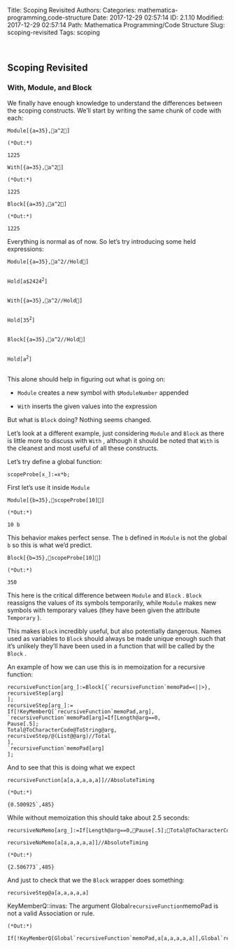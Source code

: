 Title: Scoping Revisited
Authors: 
Categories: mathematica-programming,code-structure
Date: 2017-12-29 02:57:14
ID: 2.1.10
Modified: 2017-12-29 02:57:14
Path: Mathematica Programming/Code Structure
Slug: scoping-revisited
Tags: scoping

<a id="scoping-revisited" style="width:0;height:0;margin:0;padding:0;">&zwnj;</a>

## Scoping Revisited

### With, Module, and Block

We finally have enough knowledge to understand the differences between the scoping constructs. We’ll start by writing the same chunk of code with each:

	Module[{a=35},a^2]

	(*Out:*)
	
	1225

	With[{a=35},a^2]

	(*Out:*)
	
	1225

	Block[{a=35},a^2]

	(*Out:*)
	
	1225

Everything is normal as of now. So let’s try introducing some held expressions:

	Module[{a=35},a^2//Hold]

<pre >
<code>
Hold[a$2424<sup>2</sup>]
</code>
</pre>

	With[{a=35},a^2//Hold]

<pre >
<code>
Hold[35<sup>2</sup>]
</code>
</pre>

	Block[{a=35},a^2//Hold]

<pre >
<code>
Hold[a<sup>2</sup>]
</code>
</pre>

This alone should help in figuring out what is going on:

* ```Module```  creates a new symbol with  ```$ModuleNumber```  appended

* ```With```  inserts the given values into the expression

But what is  ```Block```  doing? Nothing seems changed.

Let’s look at a different example, just considering  ```Module```  and  ```Block```  as there is little more to discuss with  ```With``` , although it should be noted that  ```With```  is the cleanest and most useful of all these constructs.

Let’s try define a global function:

	scopeProbe[x_]:=x*b;

First let’s use it inside  ```Module```

	Module[{b=35},scopeProbe[10]]

	(*Out:*)
	
	10 b

This behavior makes perfect sense. The  ```b```  defined in  ```Module```  is not the global  ```b```  so this is what we’d predict.

	Block[{b=35},scopeProbe[10]]

	(*Out:*)
	
	350

This here is the critical difference between  ```Module```  and  ```Block``` .  ```Block```  reassigns the values of its symbols temporarily, while  ```Module```  makes new symbols with temporary values (they have been given the attribute  ```Temporary``` ).

This makes  ```Block```  incredibly useful, but also potentially dangerous. Names used as variables to  ```Block```  should always be made unique enough such that it’s unlikely they’ll have been used in a function that will be called by the  ```Block``` . 

An example of how we can use this is in memoization for a recursive function:

	recursiveFunction[arg_]:=Block[{`recursiveFunction`memoPad=<||>},
	recursiveStep[arg]
	];
	recursiveStep[arg_]:=
	If[!KeyMemberQ[`recursiveFunction`memoPad,arg],
	`recursiveFunction`memoPad[arg]=If[Length@arg==0,
	Pause[.5];
	Total@ToCharacterCode@ToString@arg,
	recursiveStep/@(List@@arg)//Total
	],
	`recursiveFunction`memoPad[arg]
	];

And to see that this is doing what we expect

	recursiveFunction[a[a,a,a,a,a]]//AbsoluteTiming

	(*Out:*)
	
	{0.500925`,485}

While without memoization this should take about 2.5 seconds:

	recursiveNoMemo[arg_]:=If[Length@arg==0,Pause[.5];Total@ToCharacterCode@ToString@arg,recursiveNoMemo/@(List@@arg)//Total]

	recursiveNoMemo[a[a,a,a,a,a]]//AbsoluteTiming

	(*Out:*)
	
	{2.506773`,485}

And just to check that we the  ```Block```  wrapper does something:

	recursiveStep@a[a,a,a,a,a]


<div class='mma-message'>
	<span class='mma-message-name'>KeyMemberQ::invas:</span>
	<span class='mma-message-text'>The argument Global<code>recursiveFunction</code>memoPad is not a valid Association or rule.</span>
</div>

	(*Out:*)
	
	If[!KeyMemberQ[Global`recursiveFunction`memoPad,a[a,a,a,a,a]],Global`recursiveFunction`memoPad[a[a,a,a,a,a]]=If[Length[a[a,a,a,a,a]]0,Pause[0.5`];Total[ToCharacterCode[ToString[a[a,a,a,a,a]]]],Total[recursiveStep/@List@@a[a,a,a,a,a]]],Global`recursiveFunction`memoPad[a[a,a,a,a,a]]]